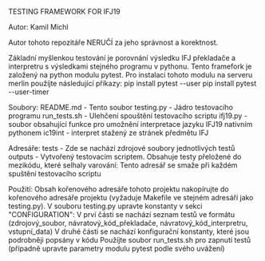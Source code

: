 TESTING FRAMEWORK FOR IFJ19

Autor: Kamil Michl

Autor tohoto repozitáře NERUČÍ za jeho správnost a korektnost.

Základní myšlenkou testování je porovnání výsledku IFJ překladače a interpretru s výsledkami stejného programu v pythonu.
Tento framefork je založený na python modulu pytest.
Pro instalaci tohoto modulu na serveru merlin použíjte následující příkazy:
	pip install pytest --user
	pip install pytest --user-timer

Soubory:
README.md - Tento soubor
testing.py - Jádro testovacího programu
run_tests.sh - Ulehčení spouštění testovacího scriptu
ifj19.py - soubor obsahující funkce pro umožnění interpretace jazyku IFJ19 nativním pythonem
ic19int - interpret stažený ze stránek předmětu IFJ

Adresáře:
tests - Zde se nachází zdrojové soubory jednotlivých testů
outputs - Vytvořený testovacím scriptem. Obsahuje testy přeložené do mezikódu, které selhaly
          varování: Tento adresář se smaže při každém spuštění testovacího scriptu

Použití:
Obsah kořenového adresáře tohoto projektu nakopírujte do kořenového adresáře projektu (vyžaduje Makefile ve stejném adresáří jako testing.py).
V souboru testing.py upravte konstanty v sekci "CONFIGURATION":
	V prví části se nachází seznam testů ve formátu (zdrojový_soubor, návratový_kód_překladače, návratový_kód_interpretru, vstupní_data)
	V druhé části se nachází konfigurační konstanty, které jsou podrobněji popsány v kódu
Použíjte soubor run_tests.sh pro zapnutí testů (případně upravte parametry modulu pytest podle svého uvážení)
